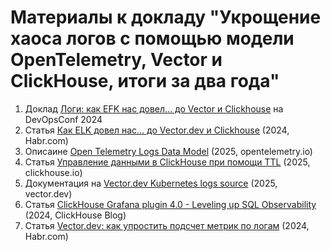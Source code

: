 # Материалы к докладу "Укрощение хаоса логов с помощью модели OpenTelemetry, Vector и ClickHouse, итоги за два года"

1. Доклад [Логи: как EFK нас довел... до Vector и Clickhouse](https://devopsconf.io/moscow/2024/abstracts/11564) на DevOpsConf 2024
2. Статья [Как ELK довел нас… до Vector.dev и Clickhouse](https://habr.com/ru/articles/808313/) (2024, Habr.com)
3. Описаине [Open Telemetry Logs Data Model](https://opentelemetry.io/docs/specs/otel/logs/data-model/) (2025, opentelemetry.io)
4. Статья [Управление данными в ClickHouse при помощи TTL](https://clickhouse.com/docs/en/guides/developer/ttl) (2025, clickhouse.io)
5. Документация на [Vector.dev Kubernetes logs source](https://vector.dev/docs/reference/configuration/sources/kubernetes_logs/) (2025, vector.dev)
6. Статья [ClickHouse Grafana plugin 4.0 - Leveling up SQL Observability](https://clickhouse.com/blog/clickhouse-grafana-plugin-4-0) (2024, ClickHouse Blog)
7. Статья [Vector.dev: как упростить подсчет метрик по логам](https://habr.com/ru/articles/809801/) (2024, Habr.com)
